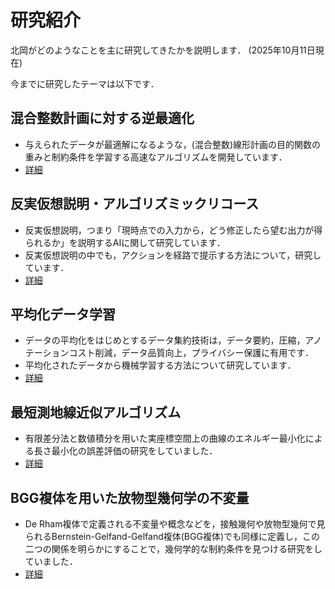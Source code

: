 # 研究紹介

北岡がどのようなことを主に研究してきたかを説明します．
(2025年10月11日現在)

今までに研究したテーマは以下です．
## 混合整数計画に対する逆最適化
- 与えられたデータが最適解になるような，(混合整数)線形計画の目的関数の重みと制約条件を学習する高速なアルゴリズムを開発しています．
- <a href="{{ '/research_interest/inverse_optimization' | relative_url }}">詳細</a>

## 反実仮想説明・アルゴリズミックリコース
- 反実仮想説明，つまり「現時点での入力から，どう修正したら望む出力が得られるか」を説明するAIに関して研究しています．
- 反実仮想説明の中でも，アクションを経路で提示する方法について，研究しています．
- <a href="{{ '/research_interest/counterfactual_explanation' | relative_url }}">詳細</a>

## 平均化データ学習 
- データの平均化をはじめとするデータ集約技術は，データ要約，圧縮，アノテーションコスト削減，データ品質向上，プライバシー保護に有用です．
- 平均化されたデータから機械学習する方法について研究しています．
- <a href="{{ '/research_interest/averaged_data' | relative_url }}">詳細</a>

## 最短測地線近似アルゴリズム
- 有限差分法と数値積分を用いた実座標空間上の曲線のエネルギー最小化による長さ最小化の誤差評価の研究をしていました．
- <a href="{{ '/research_interest/geodesic' | relative_url }}">詳細</a>
    
## BGG複体を用いた放物型幾何学の不変量
- De Rham複体で定義される不変量や概念などを，接触幾何や放物型幾何で見られるBernstein-Gelfand-Gelfand複体(BGG複体)でも同様に定義し，この二つの関係を明らかにすることで，幾何学的な制約条件を見つける研究をしていました．
- <a href="{{ '/research_interest/bgg_complex' | relative_url }}">詳細</a>

